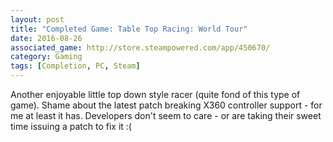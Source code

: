 ```yaml
---
layout: post
title: "Completed Game: Table Top Racing: World Tour"
date: 2016-08-26
associated_game: http://store.steampowered.com/app/450670/
category: Gaming
tags: [Completion, PC, Steam]
---
```


Another enjoyable little top down style racer (quite fond of this type of game).
Shame about the latest patch breaking X360 controller support - for me at least it has.
Developers don't seem to care - or are taking their sweet time issuing a patch to fix it :(